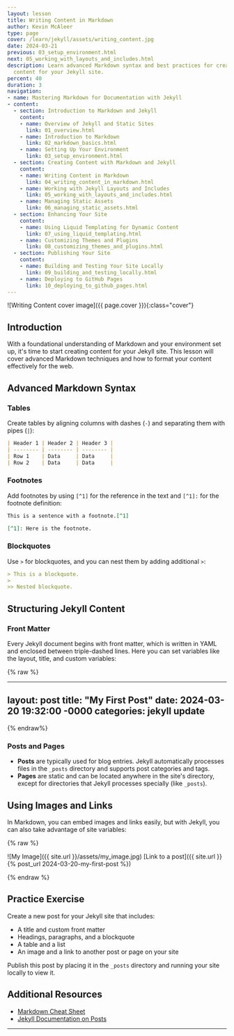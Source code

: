 ```yaml
---
layout: lesson
title: Writing Content in Markdown
author: Kevin McAleer
type: page
cover: /learn/jekyll/assets/writing_content.jpg
date: 2024-03-21
previous: 03_setup_environment.html
next: 05_working_with_layouts_and_includes.html
description: Learn advanced Markdown syntax and best practices for creating engaging
  content for your Jekyll site.
percent: 40
duration: 3
navigation:
- name: Mastering Markdown for Documentation with Jekyll
- content:
  - section: Introduction to Markdown and Jekyll
    content:
    - name: Overview of Jekyll and Static Sites
      link: 01_overview.html
    - name: Introduction to Markdown
      link: 02_markdown_basics.html
    - name: Setting Up Your Environment
      link: 03_setup_environment.html
  - section: Creating Content with Markdown and Jekyll
    content:
    - name: Writing Content in Markdown
      link: 04_writing_content_in_markdown.html
    - name: Working with Jekyll Layouts and Includes
      link: 05_working_with_layouts_and_includes.html
    - name: Managing Static Assets
      link: 06_managing_static_assets.html
  - section: Enhancing Your Site
    content:
    - name: Using Liquid Templating for Dynamic Content
      link: 07_using_liquid_templating.html
    - name: Customizing Themes and Plugins
      link: 08_customizing_themes_and_plugins.html
  - section: Publishing Your Site
    content:
    - name: Building and Testing Your Site Locally
      link: 09_building_and_testing_locally.html
    - name: Deploying to GitHub Pages
      link: 10_deploying_to_github_pages.html
---
```



![Writing Content cover image]({{ page.cover }}){:class="cover"}

## Introduction

With a foundational understanding of Markdown and your environment set up, it's time to start creating content for your Jekyll site. This lesson will cover advanced Markdown techniques and how to format your content effectively for the web.

## Advanced Markdown Syntax

### Tables

Create tables by aligning columns with dashes (`-`) and separating them with pipes (`|`):

```markdown
| Header 1 | Header 2 | Header 3 |
| -------- | -------- | -------- |
| Row 1    | Data     | Data     |
| Row 2    | Data     | Data     |
```

### Footnotes

Add footnotes by using `[^1]` for the reference in the text and `[^1]:` for the footnote definition:

```markdown
This is a sentence with a footnote.[^1]

[^1]: Here is the footnote.
```

### Blockquotes

Use `>` for blockquotes, and you can nest them by adding additional `>`:

```markdown
> This is a blockquote.
>
>> Nested blockquote.
```

## Structuring Jekyll Content

### Front Matter

Every Jekyll document begins with front matter, which is written in YAML and enclosed between triple-dashed lines. Here you can set variables like the layout, title, and custom variables:

{% raw %}

---
layout: post
title: "My First Post"
date: 2024-03-20 19:32:00 -0000
categories: jekyll update
---

{% endraw%}

### Posts and Pages

- **Posts** are typically used for blog entries. Jekyll automatically processes files in the `_posts` directory and supports post categories and tags.
- **Pages** are static and can be located anywhere in the site's directory, except for directories that Jekyll processes specially (like `_posts`).

## Using Images and Links

In Markdown, you can embed images and links easily, but with Jekyll, you can also take advantage of site variables:

{% raw %}

![My Image]({{ site.url }}/assets/my_image.jpg)
[Link to a post]({{ site.url }}{% post_url 2024-03-20-my-first-post %})

{% endraw %}

## Practice Exercise

Create a new post for your Jekyll site that includes:
- A title and custom front matter
- Headings, paragraphs, and a blockquote
- A table and a list
- An image and a link to another post or page on your site

Publish this post by placing it in the `_posts` directory and running your site locally to view it.

## Additional Resources

- [Markdown Cheat Sheet](https://www.markdownguide.org/cheat-sheet/)
- [Jekyll Documentation on Posts](https://jekyllrb.com/docs/posts/)

---
